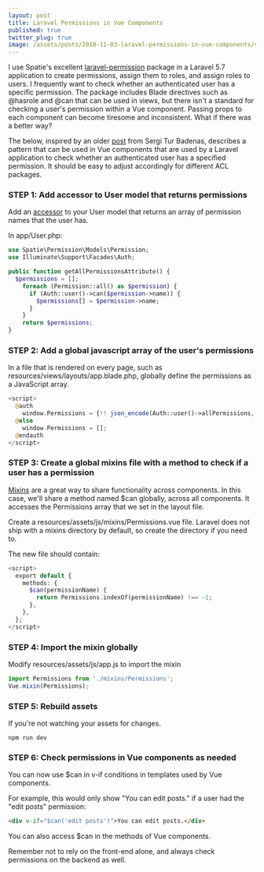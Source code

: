 ```yaml
---
layout: post
title: Laravel Permissions in Vue Components
published: true
twitter_plug: true
image: /assets/posts/2018-11-03-laravel-permissions-in-vue-components/vue-logo.png
---
```


I use Spatie's excellent [laravel-permission](https://github.com/spatie/laravel-permission) package in a Laravel 5.7 application to create permissions, assign them to roles, and assign roles to users. I frequently want to check whether an authenticated user has a specific permission. The package includes Blade directives such as @hasrole and @can that can be used in views, but there isn't a standard for checking a user's permission within a Vue component. Passing props to each component can become tiresome and inconsistent. What if there was a better way?

The below, inspired by an older [post](https://medium.com/@sergiturbadenas/how-i-expose-laravel-permissions-in-vue-js-49dd05bedfce) from Sergi Tur Badenas, describes a pattern that can be used in Vue components that are used by a Laravel application to check whether an authenticated user has a specified permission. It should be easy to adjust accordingly for different ACL packages.

<!--excerpt-->

### STEP 1: Add accessor to User model that returns permissions

Add an [accessor](https://laravel.com/docs/5.7/eloquent-mutators#defining-an-accessor) to your User model that returns an array of permission names that the user has.

In app/User.php:

```php
use Spatie\Permission\Models\Permission;
use Illuminate\Support\Facades\Auth;
````

```php
public function getAllPermissionsAttribute() {
  $permissions = [];
    foreach (Permission::all() as $permission) {
      if (Auth::user()->can($permission->name)) {
        $permissions[] = $permission->name;
      }
    }
    return $permissions;
}
```

### STEP 2: Add a global javascript array of the user's permissions

In a file that is rendered on every page, such as resources/views/layouts/app.blade.php, globally define the permissions as a JavaScript array.

```php
<script>
  @auth
    window.Permissions = {!! json_encode(Auth::user()->allPermissions, true) !!};
  @else
    window.Permissions = [];
  @endauth
</script>
```

### STEP 3: Create a global mixins file with a method to check if a user has a permission

[Mixins](https://vuejs.org/v2/guide/mixins.html) are a great way to share functionality across components. In this case, we'll share a method named $can globally, across all components. It accesses the Permissions array that we set in the layout file.

Create a resources/assets/js/mixins/Permissions.vue file. Laravel does not ship with a mixins directory by default, so create the directory if you need to.

The new file should contain:

```php
<script>
  export default {
    methods: {
      $can(permissionName) {
        return Permissions.indexOf(permissionName) !== -1;
      },
    },
  };
</script>
```


### STEP 4: Import the mixin globally

Modify resources/assets/js/app.js to import the mixin

```javascript
import Permissions from './mixins/Permissions';
Vue.mixin(Permissions);
```

### STEP 5: Rebuild assets

If you're not watching your assets for changes.

```npm run dev```


### STEP 6: Check permissions in Vue components as needed

You can now use $can in v-if conditions in templates used by Vue components. 

For example, this would only show "You can edit posts." if a user had the "edit posts" permission:

```html
<div v-if="$can('edit posts')">You can edit posts.</div>
```

You can also access $can in the methods of Vue components.

Remember not to rely on the front-end alone, and always check permissions on the backend as well. 
